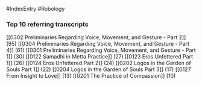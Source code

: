 #IndexEntry #Robology

### Top 10 referring transcripts
[[0302 Preliminaries Regarding Voice, Movement, and Gesture - Part 2]] (95)
[[0304 Preliminaries Regarding Voice, Movement, and Gesture - Part 4]] (61)
[[0301 Preliminaries Regarding Voice, Movement, and Gesture - Part 1]] (30)
[[0122 Samadhi in Metta Practice]] (27)
[[0123 Eros Unfettered Part 1]] (26)
[[0124 Eros Unfettered Part 2]] (24)
[[0202 Logos in the Garden of Souls Part 1]] (22)
[[0204 Logos in the Garden of Souls Part 3]] (17)
[[0127 From Insight to Love]] (13)
[[0201 The Practice of Compassion]] (10)

